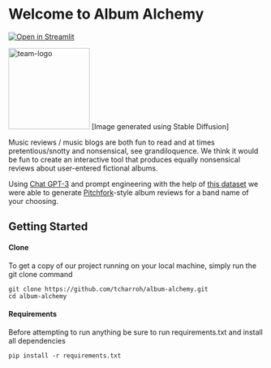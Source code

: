 # Welcome to Album Alchemy
[![Open in Streamlit](https://static.streamlit.io/badges/streamlit_badge_black_white.svg)](https://0-kbo-album-alchemy-capstone-app-0a12n5.streamlit.app/)


<img width="160" alt="team-logo" src="https://user-images.githubusercontent.com/125633146/219563170-bf5c5073-2114-4cdb-9c51-d86149d96af3.png">
[Image generated using Stable Diffusion]

Music reviews / music blogs are both fun to read and at times pretentious/snotty and nonsensical, see grandiloquence.  We think it would be fun to create an interactive tool that produces equally nonsensical reviews about user-entered fictional albums. 

Using [Chat GPT-3](https://openai.com/blog/chatgpt) and prompt engineering with the help of [this dataset](https://components.one/datasets/pitchfork-reviews-dataset) we were able to generate [Pitchfork](https://pitchfork.com/reviews/albums/)-style album reviews for a band name of your choosing.


## Getting Started

#### Clone

To get a copy of our project running on your local machine, simply run the git clone command

```
git clone https://github.com/tcharroh/album-alchemy.git
cd album-alchemy
```

#### Requirements

Before attempting to run anything be sure to run requirements.txt and install all dependencies

```
pip install -r requirements.txt
```

